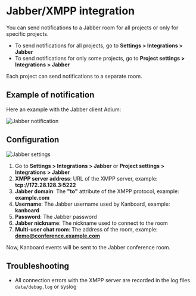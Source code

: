 Jabber/XMPP integration
=======================

You can send notifications to a Jabber room for all projects or only for specific projects.

- To send notifications for all projects, go to **Settings > Integrations > Jabber**
- To send notifications for only some projects, go to **Project settings > Integrations > Jabber**

Each project can send notifications to a separate room.

## Example of notification

Here an example with the Jabber client Adium:

![Jabber notification](http://kanboard.net/screenshots/documentation/jabber-notification.png)

## Configuration

![Jabber settings](http://kanboard.net/screenshots/documentation/jabber-settings.png)

1. Go to **Settings > Integrations > Jabber** or **Project settings > Integrations > Jabber**
2. **XMPP server address**: URL of the XMPP server, example: **tcp://172.28.128.3:5222**
3. **Jabber domain**: The **"to"** attribute of the XMPP protocol, example: **example.com**
4. **Username**: The Jabber username used by Kanboard, example: **kanboard**
5. **Password**: The Jabber password
6. **Jabber nickname**: The nickname used to connect to the room
7. **Multi-user chat room**: The address of the room, example: **demo@conference.example.com**

Now, Kanboard events will be sent to the Jabber conference room.

## Troubleshooting

- All connection errors with the XMPP server are recorded in the log files `data/debug.log` or syslog
